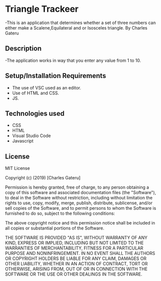 # Triangle Trackeer
-This is an application that determines whether a set of three numbers can either make a Scalene,Equilateral and or Isosceles triangle.
By Charles Gateru
## Description
-The application works in way that you enter any value from 1 to 10.
## Setup/Installation Requirements
* The use of VSC used as an editor.
* Use of HTML and CSS.
* JS.
## Technologies used
 * CSS
 * HTML
 * Visual Studio Code
 * Javascript    
## License
MIT License

Copyright (c) (2019) [Charles Gateru]  

Permission is hereby granted, free of charge, to any person obtaining a copy
of this software and associated documentation files (the "Software"), to deal
in the Software without restriction, including without limitation the rights
to use, copy, modify, merge, publish, distribute, sublicense, and/or sell
copies of the Software, and to permit persons to whom the Software is
furnished to do so, subject to the following conditions:

The above copyright notice and this permission notice shall be included in all
copies or substantial portions of the Software.

THE SOFTWARE IS PROVIDED "AS IS", WITHOUT WARRANTY OF ANY KIND, EXPRESS OR
IMPLIED, INCLUDING BUT NOT LIMITED TO THE WARRANTIES OF MERCHANTABILITY,
FITNESS FOR A PARTICULAR PURPOSE AND NONINFRINGEMENT. IN NO EVENT SHALL THE
AUTHORS OR COPYRIGHT HOLDERS BE LIABLE FOR ANY CLAIM, DAMAGES OR OTHER
LIABILITY, WHETHER IN AN ACTION OF CONTRACT, TORT OR OTHERWISE, ARISING FROM,
OUT OF OR IN CONNECTION WITH THE SOFTWARE OR THE USE OR OTHER DEALINGS IN THE
SOFTWARE.
